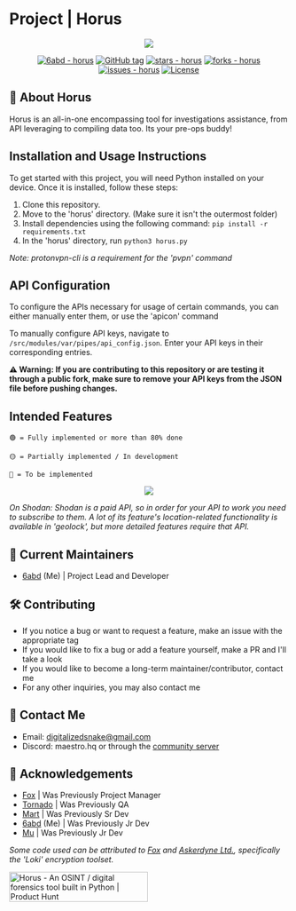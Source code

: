 # Project | Horus



<p align="center">
  <img src="https://i.ibb.co/9HvghxG/Screenshot-2024-04-19-at-11-17-49-PM.png"/>
</p>
<div align="center">
  
[![6abd - horus](https://img.shields.io/static/v1?label=6abd&message=horus&color=crimson&logo=github)](https://github.com/6abd/horus "Go to GitHub repo")
[![GitHub tag](https://img.shields.io/github/tag/6abd/horus?include_prereleases=&sort=semver&color=crimson)](https://github.com/6abd/horus/releases/)
[![stars - horus](https://img.shields.io/github/stars/6abd/horus?style=social&logoColor=crimson)](https://github.com/6abd/horus)
[![forks - horus](https://img.shields.io/github/forks/6abd/horus?style=social&logoColor=crimson)](https://github.com/6abd/horus)
[![issues - horus](https://img.shields.io/github/issues/6abd/horus?color=crimson)](https://github.com/6abd/horus/issues)
[![License](https://img.shields.io/badge/License-GNU_General_Public_License_v3.0-crimson)](#license)


</div>

## 🚀 About Horus

Horus is an all-in-one encompassing tool for investigations assistance, from API leveraging to compiling data too. Its your pre-ops buddy! 

## Installation and Usage Instructions
To get started with this project, you will need Python installed on your device.
Once it is installed, follow these steps:

1. Clone this repository.
2. Move to the 'horus' directory. (Make sure it isn't the outermost folder)
3. Install dependencies using the following command: ```pip install -r requirements.txt```
4. In the 'horus' directory, run ```python3 horus.py```

*Note: protonvpn-cli is a requirement for the 'pvpn' command*

## API Configuration
To configure the APIs necessary for usage of certain commands, you can either manually enter them, or use the 'apicon' command

To manually configure API keys, navigate to ```/src/modules/var/pipes/api_config.json```. Enter your API keys in their corresponding entries.

**⚠️ Warning: If you are contributing to this repository or are testing it through a public fork, make sure to remove your API keys from the JSON file before pushing changes.**

  
## Intended Features
```  
🟢 = Fully implemented or more than 80% done

🟡 = Partially implemented / In development

🔴 = To be implemented
```

<p align="center">
  <img src="https://imgtr.ee/images/2024/04/19/5f61a1d7e44fc1dab705a4e52029087c.png"/>
</p>

*On Shodan: Shodan is a paid API, so in order for your API to work you need to subscribe to them. A lot of its feature's location-related functionality is available in 'geolock', but more detailed features require that API.*
## 🤝 Current Maintainers

- [6abd](https://github.com/6abd) (Me) | Project Lead and Developer


## 🛠️ Contributing
- If you notice a bug or want to request a feature, make an issue with the appropriate tag
- If you would like to fix a bug or add a feature yourself, make a PR and I'll take a look
- If you would like to become a long-term maintainer/contributor, contact me
- For any other inquiries, you may also contact me

## 📧 Contact Me
- Email: digitalizedsnake@gmail.com
- Discord: maestro.hq or through the [community server](https://discord.gg/PhkqXAT7Ax)

## 🤝 Acknowledgements

- [Fox](https://github.com/FoxIDK) | Was Previously Project Manager
- [Tornado](https://github.com/digitalsilicon) | Was Previously QA
- [Mart](https://github.com/marvhus) | Was Previously Sr Dev
- [6abd](https://github.com/6abd) (Me) | Was Previously Jr Dev
- [Mu](https://github.com/IamMU) | Was Previously Jr Dev

*Some code used can be attributed to [Fox](https://github.com/FoxIDK) and [Askerdyne Ltd.](https://askerdyne.com/), specifically the 'Loki' encryption toolset.*

<a href="https://www.producthunt.com/posts/horus?utm_source=badge-featured&utm_medium=badge&utm_souce=badge-horus" target="_blank"><img src="https://api.producthunt.com/widgets/embed-image/v1/featured.svg?post_id=453469&theme=light" alt="Horus - An&#0032;OSINT&#0032;&#0047;&#0032;digital&#0032;forensics&#0032;tool&#0032;built&#0032;in&#0032;Python | Product Hunt" style="width: 250px; height: 54px;" width="250" height="54" /></a>
